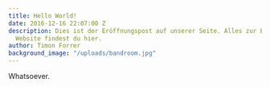 ```yaml
---
title: Hello World!
date: 2016-12-16 22:07:00 Z
description: Dies ist der Eröffnungspost auf unserer Seite. Alles zur Entstehung dieser
  Website findest du hier.
author: Timon Forrer
background_image: "/uploads/bandroom.jpg"
---
```


Whatsoever.